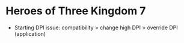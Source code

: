# Heroes of Three Kingdom 7

* Starting DPI issue: compatibility > change high DPI > override DPI (application)
